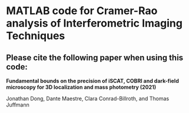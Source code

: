 
# MATLAB code for Cramer-Rao analysis of Interferometric Imaging Techniques

## Please cite the following paper when using this code:

**Fundamental bounds on the precision of iSCAT, COBRI and dark-field microscopy for 3D localization and mass photometry (2021)**

Jonathan Dong, Dante Maestre, Clara Conrad-Billroth, and Thomas Juffmann
